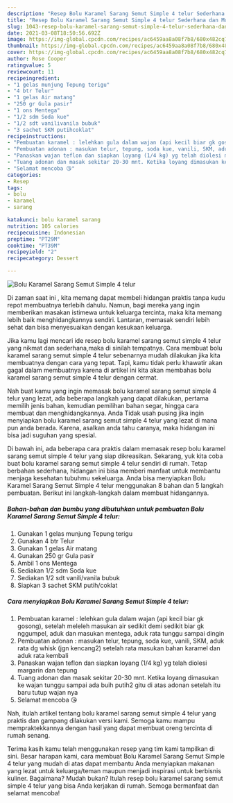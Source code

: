 ```yaml
---
description: "Resep Bolu Karamel Sarang Semut Simple 4 telur Sederhana dan Mudah Dibuat"
title: "Resep Bolu Karamel Sarang Semut Simple 4 telur Sederhana dan Mudah Dibuat"
slug: 1043-resep-bolu-karamel-sarang-semut-simple-4-telur-sederhana-dan-mudah-dibuat
date: 2021-03-08T18:50:56.692Z
image: https://img-global.cpcdn.com/recipes/ac6459aa8a08f7b8/680x482cq70/bolu-karamel-sarang-semut-simple-4-telur-foto-resep-utama.jpg
thumbnail: https://img-global.cpcdn.com/recipes/ac6459aa8a08f7b8/680x482cq70/bolu-karamel-sarang-semut-simple-4-telur-foto-resep-utama.jpg
cover: https://img-global.cpcdn.com/recipes/ac6459aa8a08f7b8/680x482cq70/bolu-karamel-sarang-semut-simple-4-telur-foto-resep-utama.jpg
author: Rose Cooper
ratingvalue: 5
reviewcount: 11
recipeingredient:
- "1 gelas munjung Tepung terigu"
- "4 btr Telur"
- "1 gelas Air matang"
- "250 gr Gula pasir"
- "1 ons Mentega"
- "1/2 sdm Soda kue"
- "1/2 sdt vanilivanila bubuk"
- "3 sachet SKM putihcoklat"
recipeinstructions:
- "Pembuatan karamel : lelehkan gula dalam wajan (api kecil biar gk gosong), setelah meleleh masukan air sedikit demi sedikit biar gk nggumpel, aduk dan masukan mentega, aduk rata tunggu sampai dingin"
- "Pembuatan adonan : masukan telur, tepung, soda kue, vanili, SKM, aduk rata dg whisk (jgn kencang2) setelah rata masukan bahan karamel dan aduk rata kembali"
- "Panaskan wajan teflon dan siapkan loyang (1/4 kg) yg telah diolesi margarin dan tepung"
- "Tuang adonan dan masak sekitar 20-30 mnt. Ketika loyang dimasukan ke wajan tunggu sampai ada buih putih2 gitu di atas adonan setelah itu baru tutup wajan nya"
- "Selamat mencoba 😘"
categories:
- Resep
tags:
- bolu
- karamel
- sarang

katakunci: bolu karamel sarang 
nutrition: 105 calories
recipecuisine: Indonesian
preptime: "PT29M"
cooktime: "PT39M"
recipeyield: "2"
recipecategory: Dessert

---
```



![Bolu Karamel Sarang Semut Simple 4 telur](https://img-global.cpcdn.com/recipes/ac6459aa8a08f7b8/680x482cq70/bolu-karamel-sarang-semut-simple-4-telur-foto-resep-utama.jpg)

Di zaman  saat ini , kita memang dapat membeli hidangan praktis tanpa kudu repot membuatnya terlebih dahulu. Namun, bagi mereka yang ingin memberikan masakan istimewa untuk keluarga tercinta, maka kita memang lebih baik menghidangkannya sendiri. Lantaran, memasak sendiri lebih sehat dan bisa menyesuaikan dengan kesukaan keluarga.

Jika kamu lagi mencari ide resep bolu karamel sarang semut simple 4 telur yang nikmat dan sederhana,maka di sinilah tempatnya. Cara membuat bolu karamel sarang semut simple 4 telur  sebenarnya mudah dilakukan jika kita membuatnya dengan cara yang tepat. Tapi, kamu tidak perlu khawatir akan gagal dalam membuatnya 
karena di artikel ini kita akan membahas bolu karamel sarang semut simple 4 telur dengan cermat.  



Nah buat kamu yang ingin memasak bolu karamel sarang semut simple 4 telur yang lezat, ada beberapa langkah yang dapat dilakukan, pertama memilih jenis bahan, kemudian pemilihan bahan segar, hingga cara membuat dan menghidangkannya. Anda Tidak usah pusing jika ingin menyiapkan bolu karamel sarang semut simple 4 telur yang lezat di mana pun anda berada. Karena, asalkan anda  tahu caranya, maka hidangan ini bisa jadi suguhan yang spesial.

Di bawah ini, ada beberapa cara praktis  dalam memasak resep bolu karamel sarang semut simple 4 telur yang siap dikreasikan. Sekarang, yuk kita coba buat bolu karamel sarang semut simple 4 telur sendiri di rumah. Tetap berbahan sederhana, hidangan ini bisa memberi manfaat untuk membantu menjaga kesehatan tubuhmu sekeluarga. Anda bisa menyiapkan Bolu Karamel Sarang Semut Simple 4 telur menggunakan 8 bahan dan 5 langkah pembuatan. Berikut ini langkah-langkah dalam membuat hidangannya.

<!--inarticleads1-->

##### Bahan-bahan dan bumbu yang dibutuhkan untuk pembuatan Bolu Karamel Sarang Semut Simple 4 telur:

1. Gunakan 1 gelas munjung Tepung terigu
1. Gunakan 4 btr Telur
1. Gunakan 1 gelas Air matang
1. Gunakan 250 gr Gula pasir
1. Ambil 1 ons Mentega
1. Sediakan 1/2 sdm Soda kue
1. Sediakan 1/2 sdt vanili/vanila bubuk
1. Siapkan 3 sachet SKM putih/coklat




<!--inarticleads2-->

##### Cara menyiapkan Bolu Karamel Sarang Semut Simple 4 telur:

1. Pembuatan karamel : lelehkan gula dalam wajan (api kecil biar gk gosong), setelah meleleh masukan air sedikit demi sedikit biar gk nggumpel, aduk dan masukan mentega, aduk rata tunggu sampai dingin
1. Pembuatan adonan : masukan telur, tepung, soda kue, vanili, SKM, aduk rata dg whisk (jgn kencang2) setelah rata masukan bahan karamel dan aduk rata kembali
1. Panaskan wajan teflon dan siapkan loyang (1/4 kg) yg telah diolesi margarin dan tepung
1. Tuang adonan dan masak sekitar 20-30 mnt. Ketika loyang dimasukan ke wajan tunggu sampai ada buih putih2 gitu di atas adonan setelah itu baru tutup wajan nya
1. Selamat mencoba 😘




Nah, itulah artikel tentang  bolu karamel sarang semut simple 4 telur  yang praktis dan gampang dilakukan versi kami. Semoga kamu mampu mempraktekkannya dengan hasil yang dapat membuat oreng tercinta di rumah senang. 

Terima kasih kamu telah menggunakan resep yang tim kami tampilkan di sini. Besar harapan kami, cara membuat  Bolu Karamel Sarang Semut Simple 4 telur yang mudah di atas dapat membantu Anda menyiapkan makanan yang lezat untuk keluarga/teman maupun menjadi inspirasi untuk berbisnis kuliner. Bagaimana? Mudah bukan? Itulah resep bolu karamel sarang semut simple 4 telur yang bisa Anda kerjakan di rumah. Semoga bermanfaat dan selamat mencoba!


